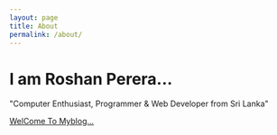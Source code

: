 ```yaml
---
layout: page
title: About
permalink: /about/
---
```


<main class="container">
  <div class="p-4 p-md-5 mb-4 border rounded-3 text-bg-light">
    <div class="col-md-6 px-0">
      <h1>I am Roshan Perera...</h1>
      <p>"Computer Enthusiast, Programmer & Web Developer from Sri Lanka"</p>
      <p class="lead mb-0"><a href="https://roshanx911.github.io/index.html" class="text-white fw-bold">WelCome To Myblog...</a></p>
    </div>
  </div>
</main>

<script src="/js/jquery.min.js"></script>
<script src="/js/bootstrap.min.js"></script>
<link rel="stylesheet" type="text/css" href="/css/styles.css"/>
<link rel="stylesheet" type="text/css" href="/css/bootstrap.min.css"/>